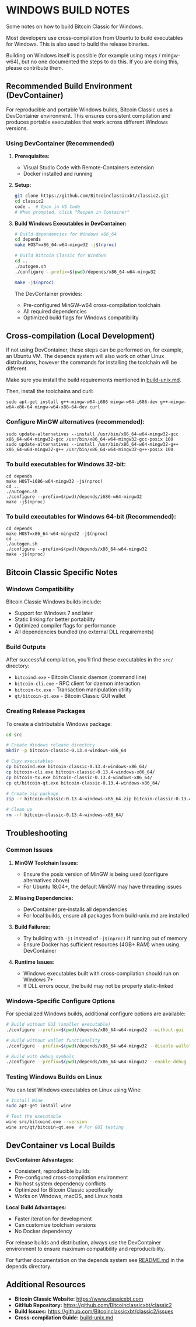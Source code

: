 WINDOWS BUILD NOTES
====================

Some notes on how to build Bitcoin Classic for Windows.

Most developers use cross-compilation from Ubuntu to build executables for
Windows. This is also used to build the release binaries.

Building on Windows itself is possible (for example using msys / mingw-w64),
but no one documented the steps to do this. If you are doing this, please contribute them.

Recommended Build Environment (DevContainer)
---------------------

For reproducible and portable Windows builds, Bitcoin Classic uses a DevContainer environment. This ensures consistent compilation and produces portable executables that work across different Windows versions.

### Using DevContainer (Recommended)

1. **Prerequisites:**
   - Visual Studio Code with Remote-Containers extension
   - Docker installed and running

2. **Setup:**
   ```bash
   git clone https://github.com/Bitcoinclassicxbt/classic2.git
   cd classic2
   code .  # Open in VS Code
   # When prompted, click "Reopen in Container"
   ```

3. **Build Windows Executables in DevContainer:**
   ```bash
   # Build dependencies for Windows x86_64
   cd depends
   make HOST=x86_64-w64-mingw32 -j$(nproc)
   
   # Build Bitcoin Classic for Windows
   cd ..
   ./autogen.sh
   ./configure --prefix=$(pwd)/depends/x86_64-w64-mingw32
   
   make -j$(nproc)
   ```

   The DevContainer provides:
   - Pre-configured MinGW-w64 cross-compilation toolchain
   - All required dependencies
   - Optimized build flags for Windows compatibility

Cross-compilation (Local Development)
-------------------

If not using DevContainer, these steps can be performed on, for example, an Ubuntu VM. The depends system
will also work on other Linux distributions, however the commands for
installing the toolchain will be different.

Make sure you install the build requirements mentioned in
[build-unix.md](/doc/build-unix.md).

Then, install the toolchains and curl:

    sudo apt-get install g++-mingw-w64-i686 mingw-w64-i686-dev g++-mingw-w64-x86-64 mingw-w64-x86-64-dev curl

### Configure MinGW alternatives (recommended):

    sudo update-alternatives --install /usr/bin/x86_64-w64-mingw32-gcc x86_64-w64-mingw32-gcc /usr/bin/x86_64-w64-mingw32-gcc-posix 100
    sudo update-alternatives --install /usr/bin/x86_64-w64-mingw32-g++ x86_64-w64-mingw32-g++ /usr/bin/x86_64-w64-mingw32-g++-posix 100

### To build executables for Windows 32-bit:

    cd depends
    make HOST=i686-w64-mingw32 -j$(nproc)
    cd ..
    ./autogen.sh
    ./configure --prefix=$(pwd)/depends/i686-w64-mingw32
    make -j$(nproc)

### To build executables for Windows 64-bit (Recommended):

    cd depends
    make HOST=x86_64-w64-mingw32 -j$(nproc)
    cd ..
    ./autogen.sh
    ./configure --prefix=$(pwd)/depends/x86_64-w64-mingw32
    make -j$(nproc)

Bitcoin Classic Specific Notes
---------------------

### Windows Compatibility
Bitcoin Classic Windows builds include:
- Support for Windows 7 and later
- Static linking for better portability
- Optimized compiler flags for performance
- All dependencies bundled (no external DLL requirements)

### Build Outputs
After successful compilation, you'll find these executables in the `src/` directory:
- `bitcoind.exe` - Bitcoin Classic daemon (command line)
- `bitcoin-cli.exe` - RPC client for daemon interaction
- `bitcoin-tx.exe` - Transaction manipulation utility
- `qt/bitcoin-qt.exe` - Bitcoin Classic GUI wallet

### Creating Release Packages

To create a distributable Windows package:

```bash
cd src

# Create Windows release directory
mkdir -p bitcoin-classic-0.13.4-windows-x86_64

# Copy executables
cp bitcoind.exe bitcoin-classic-0.13.4-windows-x86_64/
cp bitcoin-cli.exe bitcoin-classic-0.13.4-windows-x86_64/
cp bitcoin-tx.exe bitcoin-classic-0.13.4-windows-x86_64/
cp qt/bitcoin-qt.exe bitcoin-classic-0.13.4-windows-x86_64/

# Create zip package
zip -r bitcoin-classic-0.13.4-windows-x86_64.zip bitcoin-classic-0.13.4-windows-x86_64/

# Clean up
rm -rf bitcoin-classic-0.13.4-windows-x86_64/
```

Troubleshooting
---------------

### Common Issues

1. **MinGW Toolchain Issues:**
   - Ensure the posix version of MinGW is being used (configure alternatives above)
   - For Ubuntu 18.04+, the default MinGW may have threading issues

2. **Missing Dependencies:**
   - DevContainer pre-installs all dependencies
   - For local builds, ensure all packages from build-unix.md are installed

3. **Build Failures:**
   - Try building with `-j1` instead of `-j$(nproc)` if running out of memory
   - Ensure Docker has sufficient resources (4GB+ RAM) when using DevContainer

4. **Runtime Issues:**
   - Windows executables built with cross-compilation should run on Windows 7+
   - If DLL errors occur, the build may not be properly static-linked

### Windows-Specific Configure Options

For specialized Windows builds, additional configure options are available:

```bash
# Build without GUI (smaller executable)
./configure --prefix=$(pwd)/depends/x86_64-w64-mingw32 --without-gui

# Build without wallet functionality
./configure --prefix=$(pwd)/depends/x86_64-w64-mingw32 --disable-wallet

# Build with debug symbols
./configure --prefix=$(pwd)/depends/x86_64-w64-mingw32 --enable-debug
```

### Testing Windows Builds on Linux

You can test Windows executables on Linux using Wine:

```bash
# Install Wine
sudo apt-get install wine

# Test the executable
wine src/bitcoind.exe --version
wine src/qt/bitcoin-qt.exe  # For GUI testing
```

DevContainer vs Local Builds
----------------------------

**DevContainer Advantages:**
- Consistent, reproducible builds
- Pre-configured cross-compilation environment
- No host system dependency conflicts
- Optimized for Bitcoin Classic specifically
- Works on Windows, macOS, and Linux hosts

**Local Build Advantages:**
- Faster iteration for development
- Can customize toolchain versions
- No Docker dependency

For release builds and distribution, always use the DevContainer environment to ensure maximum compatibility and reproducibility.

For further documentation on the depends system see [README.md](../depends/README.md) in the depends directory.

Additional Resources
-------------------

- **Bitcoin Classic Website:** https://www.classicxbt.com
- **GitHub Repository:** https://github.com/Bitcoinclassicxbt/classic2
- **Build Issues:** https://github.com/Bitcoinclassicxbt/classic2/issues
- **Cross-compilation Guide:** [build-unix.md](build-unix.md)
